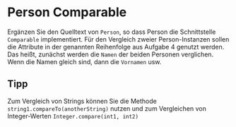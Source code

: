 # Person Comparable

Ergänzen Sie den Quelltext von `Person`, so dass Person die Schnittstelle `Comparable`
implementiert. Für den Vergleich zweier Person-Instanzen sollen die Attribute in der genannten Reihenfolge
aus Aufgabe 4 genutzt werden. Das heißt, zunächst werden die `Namen` der
beiden Personen verglichen. Wenn die Namen gleich sind, dann die `Vornamen` usw. 

## Tipp
Zum Vergleich von Strings können Sie die Methode `string1.compareTo(anotherString)` nutzen
und zum Vergleichen von Integer-Werten `Integer.compare(int1, int2)`